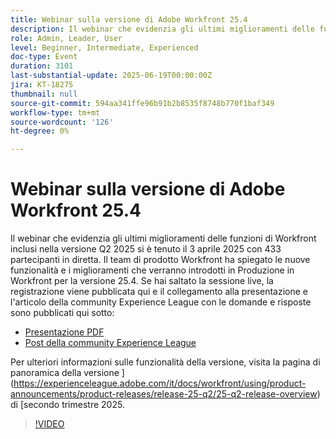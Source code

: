 ```yaml
---
title: Webinar sulla versione di Adobe Workfront 25.4
description: Il webinar che evidenzia gli ultimi miglioramenti delle funzioni di Workfront inclusi nella versione Q2 2025 si è tenuto il 3 aprile 2025 con 433 partecipanti in diretta.
role: Admin, Leader, User
level: Beginner, Intermediate, Experienced
doc-type: Event
duration: 3101
last-substantial-update: 2025-06-19T00:00:00Z
jira: KT-18275
thumbnail: null
source-git-commit: 594aa341ffe96b91b2b8535f8748b770f1baf349
workflow-type: tm+mt
source-wordcount: '126'
ht-degree: 0%

---
```


# Webinar sulla versione di Adobe Workfront 25.4

Il webinar che evidenzia gli ultimi miglioramenti delle funzioni di Workfront inclusi nella versione Q2 2025 si è tenuto il 3 aprile 2025 con 433 partecipanti in diretta. Il team di prodotto Workfront ha spiegato le nuove funzionalità e i miglioramenti che verranno introdotti in Produzione in Workfront per la versione 25.4. Se hai saltato la sessione live, la registrazione viene pubblicata qui e il collegamento alla presentazione e l&#39;articolo della community Experience League con le domande e risposte sono pubblicati qui sotto:

* [Presentazione PDF](https://workfront-experience.s3.us-west-2.amazonaws.com/Training/Guides/Customer+Success+at+Scale/040325+-+25.4+Second+Quarter+2025+Release+Webinar.pdf)
* [Post della community Experience League](https://experienceleaguecommunities.adobe.com/t5/workfront-discussions/event-follow-up-adobe-workfront-second-quarter-2025-release/td-p/746716)

Per ulteriori informazioni sulle funzionalità della versione, visita la pagina di panoramica della versione ](https://experienceleague.adobe.com/it/docs/workfront/using/product-announcements/product-releases/release-25-q2/25-q2-release-overview) di [secondo trimestre 2025.


>[!VIDEO](https://video.tv.adobe.com/v/3463798/?learn=on&enablevpops)
